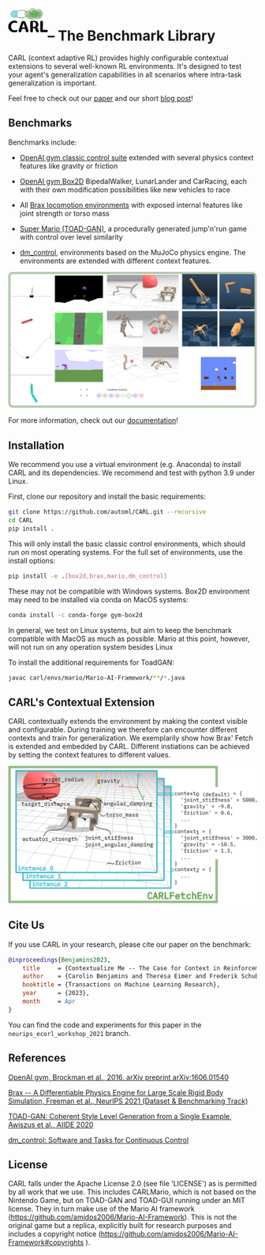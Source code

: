 <img align="left" width="80" src="./docs/source/figures/CARL_logo.png" alt="CARL">

# – The Benchmark Library
CARL (context adaptive RL) provides highly configurable contextual extensions
to several well-known RL environments.
It's designed to test your agent's generalization capabilities
in all scenarios where intra-task generalization is important.

Feel free to check out our [paper](https://arxiv.org/abs/2110.02102) and our short [blog post](https://www.automl.org/carl-a-benchmark-to-study-generalization-in-reinforcement-learning/)!

## Benchmarks
Benchmarks include:
- [OpenAI gym classic control suite](https://gym.openai.com/envs/#classic_control) extended with several physics context features like gravity or friction

- [OpenAI gym Box2D](https://gym.openai.com/envs/#box2d) BipedalWalker, LunarLander and
  CarRacing, each with their own modification possibilities like
  new vehicles to race

- All [Brax locomotion environments](https://github.com/google/brax) with exposed internal features like joint strength or torso mass

- [Super Mario (TOAD-GAN)](https://github.com/Mawiszus/TOAD-GAN), a procedurally generated jump'n'run game with control
  over level similarity

- [dm_control](https://github.com/deepmind/dm_control), environments based on the MuJoCo physics engine. The environments are extended with different context features.

![Screenshot of each environment included in CARL.](./docs/source/figures/envs_overview.png)

For more information, check out our [documentation](https://automl.github.io/CARL/)!


## Installation
We recommend you use a virtual environment (e.g. Anaconda) to
install CARL and its dependencies. We recommend and test with python 3.9 under Linux.

First, clone our repository and install the basic requirements:
```bash
git clone https://github.com/automl/CARL.git --recursive
cd CARL
pip install .
```

This will only install the basic classic control environments, which should run on most operating systems. For the full set of environments, use the install options:
```bash
pip install -e .[box2d,brax,mario,dm_control]
```

These may not be compatible with Windows systems. Box2D environment may need to be installed via conda on MacOS systems:
```bash
conda install -c conda-forge gym-box2d
```

In general, we test on Linux systems, but aim to keep the benchmark compatible with MacOS as much as possible.
Mario at this point, however, will not run on any operation system besides Linux

To install the additional requirements for ToadGAN:
```bash
javac carl/envs/mario/Mario-AI-Framework/**/*.java
```

## CARL's Contextual Extension
CARL contextually extends the environment by making the context visible and configurable.
During training we therefore can encounter different contexts and train for generalization.
We exemplarily show how Brax' Fetch is extended and embedded by CARL.
Different instiations can be achieved by setting the context features to different values.

![CARL contextually extends Brax' Fetch.](./docs/source/figures/concept.png)

## Cite Us
If you use CARL in your research, please cite our paper on the benchmark:
```bibtex
@inproceedings{Benjamins2023,
    title     = {Contextualize Me -- The Case for Context in Reinforcement Learning},
    author    = {Carolin Benjamins and Theresa Eimer and Frederik Schubert and Aditya Mohan and Sebastian Döhler and André Biedenkapp and Bodo Rosenhan and Frank Hutter and Marius Lindauer},
    booktitle = {Transactions on Machine Learning Research},
    year      = {2023},
    month     = Apr
}
```

You can find the code and experiments for this paper in the `neurips_ecorl_workshop_2021` branch.

## References
[OpenAI gym, Brockman et al., 2016. arXiv preprint arXiv:1606.01540](https://arxiv.org/pdf/1606.01540.pdf)

[Brax -- A Differentiable Physics Engine for Large Scale
Rigid Body Simulation, Freeman et al., NeurIPS 2021 (Dataset &
Benchmarking Track)](https://arxiv.org/pdf/2106.13281.pdf)

[TOAD-GAN: Coherent Style Level Generation from a Single Example,
Awiszus et al., AIIDE 2020](https://arxiv.org/pdf/2008.01531.pdf)

[dm_control: Software and Tasks for Continuous Control](https://arxiv.org/pdf/2006.12983.pdf)

## License
CARL falls under the Apache License 2.0 (see file 'LICENSE') as is permitted by all
work that we use. This includes CARLMario, which is not based on the Nintendo Game, but on
TOAD-GAN and TOAD-GUI running under an MIT license. They in turn make use of the Mario AI framework
(https://github.com/amidos2006/Mario-AI-Framework). This is not the original game but a replica,
explicitly built for research purposes and includes a copyright notice (https://github.com/amidos2006/Mario-AI-Framework#copyrights ).
